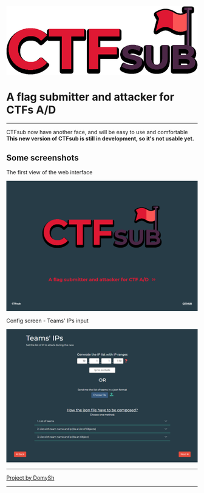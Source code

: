 <img title="" src="./logo.png" data-align="center">

# A flag submitter and attacker for CTFs A/D

---

CTFsub now have another face, and will be easy to use and comfortable
**This new version of CTFsub is still in development, so it's not usable yet.**

## Some screenshots

The first view of the web interface

<img src="./screen0.png">

Config screen - Teams' IPs input

<img title="" src="./screen1.png" alt="">

---

<a href="https://domysh.com">Project by DomySh</a>

---
